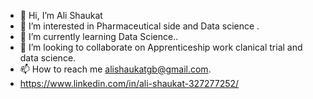 - 👋 Hi, I’m Ali Shaukat
- 👀 I’m interested in Pharmaceutical side and Data science .
- 🌱 I’m currently learning Data Science..
- 💞️ I’m looking to collaborate on Apprenticeship work clanical trial and data science.
- 📫 How to reach me alishaukatgb@gmail.com.
- https://www.linkedin.com/in/ali-shaukat-327277252/

<!---
AliShaukat786/AliShaukat786 is a ✨ special ✨ repository because its `README.md` (this file) appears on your GitHub profile.
You can click the Preview link to take a look at your changes.
--->

